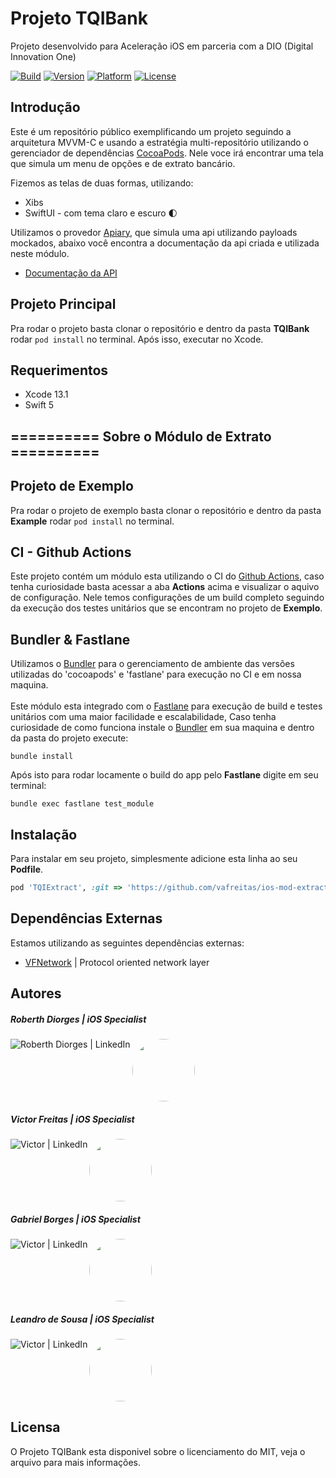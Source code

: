 # Projeto TQIBank
Projeto desenvolvido para Aceleração iOS em parceria com a DIO (Digital Innovation One)


[![Build](https://github.com/vafreitas/ios-mod-extract/actions/workflows/swift.yml/badge.svg)](https://github.com/vafreitas/ios-mod-extract/actions/workflows/swift.yml)
[![Version](https://img.shields.io/badge/pod-v1.0.0-blue)](https://github.com/vafreitas/ios-mod-extract)
[![Platform](https://img.shields.io/badge/platform-ios-lightgrey)](https://github.com/vafreitas/ios-mod-extract)
[![License](https://img.shields.io/badge/license-MIT-blueviolet)](https://github.com/vafreitas/ios-mod-extract)

## Introdução

Este é um repositório público exemplificando um projeto seguindo a arquitetura MVVM-C e usando a estratégia multi-repositório utilizando o gerenciador de dependências [CocoaPods](https://cocoapods.org/).
Nele voce irá encontrar uma tela que simula um menu de opções e de extrato bancário.

Fizemos as telas de duas formas, utilizando:
 - Xibs
 - SwiftUI - com tema claro e escuro 🌓

Utilizamos o provedor [Apiary](https://apiary.io/), que simula uma api utilizando payloads mockados, abaixo você encontra a documentação da api criada e utilizada neste módulo.
 - [Documentação da API](https://tqibankapi.docs.apiary.io/#)

## Projeto Principal

Pra rodar o projeto basta clonar o repositório e dentro da pasta **TQIBank** rodar `pod install` no terminal. Após isso, executar no Xcode.

## Requerimentos

- Xcode 13.1
- Swift 5

## ========== Sobre o Módulo de Extrato ==========

## Projeto de Exemplo

Pra rodar o projeto de exemplo basta clonar o repositório e dentro da pasta **Example** rodar `pod install` no terminal.

## CI - Github Actions

Este projeto contém um módulo esta utilizando o CI do [Github Actions](https://github.com/features/actions), caso tenha curiosidade basta acessar a aba **Actions** acima e visualizar o aquivo de configuração. Nele temos configurações de um build completo seguindo da execução dos testes unitários que se encontram no projeto de **Exemplo**.

## Bundler & Fastlane

Utilizamos o [Bundler](https://bundler.io/) para o gerenciamento de ambiente das versões utilizadas do 'cocoapods' e 'fastlane' para execução no CI e em nossa maquina.
<br>
<br>
Este módulo esta integrado com o [Fastlane](https://docs.fastlane.tools/) para execução de build e testes unitários com uma maior facilidade e escalabilidade, 
Caso tenha curiosidade de como funciona instale o [Bundler](https://bundler.io/) em sua maquina e dentro da pasta do projeto execute:

`bundle install`

Após isto para rodar locamente o build do app pelo **Fastlane** digite em seu terminal:

`bundle exec fastlane test_module`

## Instalação

Para instalar em seu projeto, simplesmente adicione esta linha ao seu **Podfile**.

```ruby
pod 'TQIExtract', :git => 'https://github.com/vafreitas/ios-mod-extract.git'
```

## Dependências Externas

Estamos utilizando as seguintes dependências externas:
  - [VFNetwork](https://github.com/vafreitas/VFNetwork) | Protocol oriented network layer

## Autores

<h5>Roberth Diorges | iOS Specialist</h5>
<img src="https://avatars.githubusercontent.com/u/44243456?s=400&u=b585631da49e210e369173b5a31610e1adbb2484&v=4" style="border: none; border-radius:50%" width="100" height="100">
<a href="https://www.linkedin.com/in/roberthdiorges/"><img align="left" alt="Roberth Diorges | LinkedIn" src="https://img.shields.io/badge/LinkedIn-0077B5?style=for-the-badge&logo=linkedin&logoColor=white" /></a>
<br>
<h5>Victor Freitas | iOS Specialist</h5>
<img src="https://avatars.githubusercontent.com/u/33930810?s=400&u=de2cb07d58b8c7948bac1654a66bd54e6999a2a1&v=4" style="border: none; border-radius:50%" width="100" height="100">
<a href="https://linkedin.com/in/victor-freitas-84bb37124/"><img align="left" alt="Victor | LinkedIn" src="https://img.shields.io/badge/LinkedIn-0077B5?style=for-the-badge&logo=linkedin&logoColor=white" /></a>
<br>
<h5>Gabriel Borges | iOS Specialist</h5>
<img src="https://avatars.githubusercontent.com/u/75991038?v=4" style="border: none; border-radius:50%" width="100" height="100">
<a href="https://www.linkedin.com/in/gabriel-borges-034420100/"><img align="left" alt="Victor | LinkedIn" src="https://img.shields.io/badge/LinkedIn-0077B5?style=for-the-badge&logo=linkedin&logoColor=white" /></a>
<br>
<h5>Leandro de Sousa | iOS Specialist</h5>
<img src="https://avatars.githubusercontent.com/u/41169043?v=4" style="border: none; border-radius:50%" width="100" height="100">
<a href="https://www.linkedin.com/in/leandrodesousadesenvolvedorios/"><img align="left" alt="Victor | LinkedIn" src="https://img.shields.io/badge/LinkedIn-0077B5?style=for-the-badge&logo=linkedin&logoColor=white" /></a>
<br>

## Licensa

O Projeto TQIBank esta disponivel sobre o licenciamento do MIT, veja o arquivo para mais informações.

